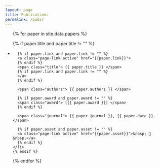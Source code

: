 ```yaml
---
layout: page
title: Publications
permalink: /pubs/
---
```


<ul class="publications">
{% for paper in site.data.papers %}

  {% if paper.title and paper.title != "" %}
  <li class="article">

      {% if paper.link and paper.link != "" %}
      <a class="page-link active" href="{{paper.link}}">
      {% endif %}
      <span class="title"> {{ paper.title }} </span>
      {% if paper.link and paper.link != "" %}
      </a>
      {% endif %}

      <span class="authors"> {{ paper.authors }} </span>

      {% if paper.award and paper.award != "" %}
      <span class="award"> [{{ paper.award }}] </span>
      {% endif %}

      <span class="journal"> {{ paper.journal }}, {{ paper.date }}. </span>

      {% if paper.asset and paper.asset != "" %}
      <a class="page-link active" href="{{paper.asset}}">&nbsp; 💾 &nbsp;</a>
      {% endif %}
    </li>
    {% endif %}

{% endfor %}
</ul>
